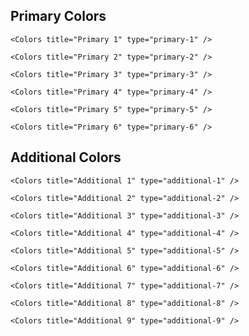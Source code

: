 ## Primary Colors
```
<Colors title="Primary 1" type="primary-1" />
```
```
<Colors title="Primary 2" type="primary-2" />
```
```
<Colors title="Primary 3" type="primary-3" />
```
```
<Colors title="Primary 4" type="primary-4" />
```
```
<Colors title="Primary 5" type="primary-5" />
```
```
<Colors title="Primary 6" type="primary-6" />
```

## Additional Colors

```
<Colors title="Additional 1" type="additional-1" />
```
```
<Colors title="Additional 2" type="additional-2" />
```
```
<Colors title="Additional 3" type="additional-3" />
```
```
<Colors title="Additional 4" type="additional-4" />
```
```
<Colors title="Additional 5" type="additional-5" />
```
```
<Colors title="Additional 6" type="additional-6" />
```
```
<Colors title="Additional 7" type="additional-7" />
```
```
<Colors title="Additional 8" type="additional-8" />
```
```
<Colors title="Additional 9" type="additional-9" />
```
